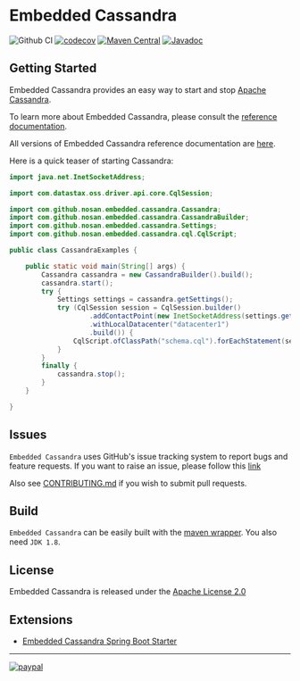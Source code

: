 Embedded Cassandra 
===========
![Github CI](https://github.com/nosan/embedded-cassandra/workflows/build/badge.svg)
[![codecov](https://codecov.io/gh/nosan/embedded-cassandra/branch/master/graph/badge.svg?token=SNW1ICHYXL)](https://codecov.io/gh/nosan/embedded-cassandra)
[![Maven Central](https://maven-badges.herokuapp.com/maven-central/com.github.nosan/embedded-cassandra/badge.svg)](https://maven-badges.herokuapp.com/maven-central/com.github.nosan/embedded-cassandra/)
[![Javadoc](https://javadoc.io/badge2/com.github.nosan/embedded-cassandra/javadoc.svg)](https://javadoc.io/doc/com.github.nosan/embedded-cassandra)

## Getting Started

Embedded Cassandra provides an easy way to start and stop [Apache Cassandra](https://cassandra.apache.org).

To learn more about Embedded Cassandra, please consult the [reference documentation](https://nosan.github.io/embedded-cassandra/4.0.6).

All versions of Embedded Cassandra reference documentation are [here](https://nosan.github.io/embedded-cassandra).

Here is a quick teaser of starting Cassandra: 

```java
import java.net.InetSocketAddress;

import com.datastax.oss.driver.api.core.CqlSession;

import com.github.nosan.embedded.cassandra.Cassandra;
import com.github.nosan.embedded.cassandra.CassandraBuilder;
import com.github.nosan.embedded.cassandra.Settings;
import com.github.nosan.embedded.cassandra.cql.CqlScript;

public class CassandraExamples {

	public static void main(String[] args) {
		Cassandra cassandra = new CassandraBuilder().build();
		cassandra.start();
		try {
			Settings settings = cassandra.getSettings();
			try (CqlSession session = CqlSession.builder()
					.addContactPoint(new InetSocketAddress(settings.getAddress(), settings.getPort()))
					.withLocalDatacenter("datacenter1")
					.build()) {
				CqlScript.ofClassPath("schema.cql").forEachStatement(session::execute);
			}
		}
		finally {
			cassandra.stop();
		}
	}

}
```

## Issues

`Embedded Cassandra` uses GitHub's issue tracking system to report bugs and feature requests. If you want to raise an
issue, please follow this [link](https://github.com/nosan/embedded-cassandra/issues)

Also see [CONTRIBUTING.md](CONTRIBUTING.md) if you wish to submit pull requests.

## Build

`Embedded Cassandra` can be easily built with the [maven wrapper](https://github.com/takari/maven-wrapper). You also need `JDK 1.8`.

## License

Embedded Cassandra is released under the [Apache License 2.0](https://www.apache.org/licenses/LICENSE-2.0)

## Extensions

- [Embedded Cassandra Spring Boot Starter](https://github.com/nosan/embedded-cassandra-spring-boot-starter)

___

[![paypal](https://www.paypalobjects.com/en_US/i/btn/btn_donateCC_LG.gif)](https://www.paypal.com/donate/?business=D3ESQ4RY4XN7J&no_recurring=0&currency_code=USD)
